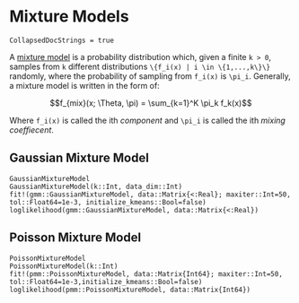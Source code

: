 # Mixture Models

```@meta
CollapsedDocStrings = true
```

A [mixture model](http://en.wikipedia.org/wiki/Mixture_model) is a probability distribution which, given a finite ``k > 0``, samples from ``k`` different distributions ``\{f_i(x) | i \in \{1,...,k\}\}`` randomly, where the probability of sampling from ``f_i(x)`` is ``\pi_i``. Generally, a mixture model is written in the form of:

```math
f_{mix}(x; \Theta, \pi) = \sum_{k=1}^K \pi_k f_k(x)
```

Where ``f_i(x)`` is called the ith *component* and ``\pi_i`` is called the ith *mixing coeffiecent*.



## Gaussian Mixture Model
```@docs
GaussianMixtureModel
GaussianMixtureModel(k::Int, data_dim::Int)
fit!(gmm::GaussianMixtureModel, data::Matrix{<:Real}; maxiter::Int=50, tol::Float64=1e-3, initialize_kmeans::Bool=false)
loglikelihood(gmm::GaussianMixtureModel, data::Matrix{<:Real})
```

## Poisson Mixture Model
```@docs
PoissonMixtureModel
PoissonMixtureModel(k::Int)
fit!(pmm::PoissonMixtureModel, data::Matrix{Int64}; maxiter::Int=50, tol::Float64=1e-3,initialize_kmeans::Bool=false)
loglikelihood(pmm::PoissonMixtureModel, data::Matrix{Int64})
```